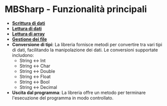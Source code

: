 # MBSharp - Funzionalità principali

- [**Scrittura di dati**](ScritDati/ScritturaDati.md)
- [**Lettura di dati**](LetDati/LetturaDati.md)
- [**Lettura di array**](LetArray/LetturaArray.md)
- [**Gestione dei file**](GestFile/GestioneFile.md)
- **Conversione di tipi**: La libreria fornisce metodi per convertire tra vari tipi di dati, facilitando la manipolazione dei dati. Le conversioni supportate includono:
  - String ↔ Int
  - String ↔ Char
  - String ↔ Double
  - String ↔ Float
  - String ↔ Bool
  - String ↔ Decimal
- **Uscita dal programma**: La libreria offre un metodo per terminare l'esecuzione del programma in modo controllato.